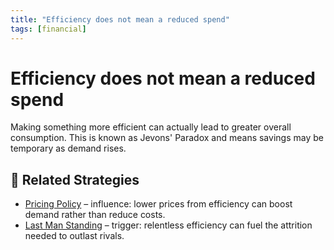 ```yaml
---
title: "Efficiency does not mean a reduced spend"
tags: [financial]
---
```


# Efficiency does not mean a reduced spend

Making something more efficient can actually lead to greater overall consumption. This is known as Jevons' Paradox and means savings may be temporary as demand rises.

## 🔀 Related Strategies

- [Pricing Policy](/strategies/markets/pricing-policy) – influence: lower prices from efficiency can boost demand rather than reduce costs.
- [Last Man Standing](/strategies/markets/last-man-standing) – trigger: relentless efficiency can fuel the attrition needed to outlast rivals.
